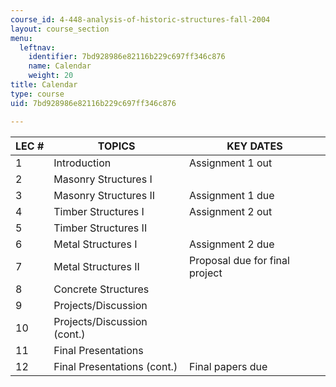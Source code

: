 ```yaml
---
course_id: 4-448-analysis-of-historic-structures-fall-2004
layout: course_section
menu:
  leftnav:
    identifier: 7bd928986e82116b229c697ff346c876
    name: Calendar
    weight: 20
title: Calendar
type: course
uid: 7bd928986e82116b229c697ff346c876

---
```


| LEC # | TOPICS | KEY DATES |
| --- | --- | --- |
| 1 | Introduction | Assignment 1 out |
| 2 | Masonry Structures I | &nbsp; |
| 3 | Masonry Structures II | Assignment 1 due |
| 4 | Timber Structures I | Assignment 2 out |
| 5 | Timber Structures II | &nbsp; |
| 6 | Metal Structures I | Assignment 2 due |
| 7 | Metal Structures II | Proposal due for final project |
| 8 | Concrete Structures | &nbsp; |
| 9 | Projects/Discussion | &nbsp; |
| 10 | Projects/Discussion (cont.) | &nbsp; |
| 11 | Final Presentations | &nbsp; |
| 12 | Final Presentations (cont.) | Final papers due